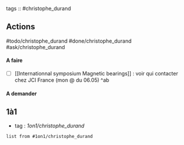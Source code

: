 tags :: #christophe_durand 

## Actions

#todo/christophe_durand 
#done/christophe_durand
#ask/christophe_durand

#### A faire
- [ ] [[Internationnal symposium Magnetic bearings]] : voir qui contacter chez JCI France (mon @ du 06.05) ^ab

#### A demander

## 1à1
- tag : *1on1/christophe_durand*

```dataview
list from #1on1/christophe_durand 
```
